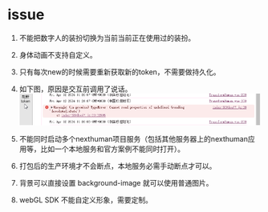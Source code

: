 # issue
1. 不能把数字人的装扮切换为当前当前正在使用过的装扮。

2. 身体动画不支持自定义。

3. 只有每次new的时候需要重新获取新的token，不需要做持久化。

4. 如下图，原因是交互前调用了说话。
![](./imgs/微信图片_20240422142414.png)

5. 不能同时启动多个nexthuman项目服务（包括其他服务器上的nexthuman应用等，比如一个本地服务和官方案例不能同时打开）。

6. 打包后的生产环境才不会断点，本地服务必需手动断点才可以。

7. 背景可以直接设置 background-image 就可以使用普通图片。

8. webGL SDK 不能自定义形象，需要定制。
